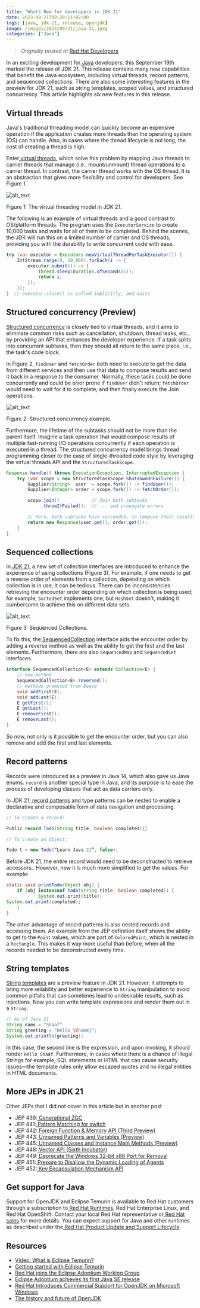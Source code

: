 ```yaml
---
title: "Whats New for developers in JDK 21"
date: 2023-09-21T09:28:11+02:00
tags: [java, jdk-21, release, openjdk]
image: /images/2023/09/21/java-21.jpeg
categories: ["Java"]
---
```


>  *Orignally posted at* [Red Hat Developers](hhttps://developers.redhat.com/articles/2023/09/21/whats-new-developers-jdk-21)

In an exciting development for[ Java](https://developers.redhat.com/java) developers, this September 19th marked the release of JDK 21. This release contains many new capabilities that benefit the Java ecosystem, including virtual threads, record patterns, and sequenced collections. There are also some interesting features in the preview for JDK 21, such as string templates, scoped values, and structured concurrency. This article highlights six new features in this release.


## Virtual threads

Java's traditional threading model can quickly become an expensive operation if the application creates more threads than the operating system (OS) can handle. Also, in cases where the thread lifecycle is not long, the cost of creating a thread is high.

Enter[ virtual threads](https://openjdk.org/jeps/444), which solve this problem by mapping Java threads to carrier threads that manage (i.e., mount/unmount) thread operations to a carrier thread. In contrast, the carrier thread works with the OS thread. It is an abstraction that gives more flexibility and control for developers. See Figure 1.

![alt_text](https://developers.redhat.com/sites/default/files/styles/article_full_width_1440px_w/public/jdk-21-virtual-threads.png?itok=jo1UkiLr)


Figure 1: The virtual threading model in JDK 21.

The following is an example of virtual threads and a good contrast to OS/platform threads. The program uses the `ExecutorService` to create 10,000 tasks and waits for all of them to be completed. Behind the scenes, the JDK will run this on a limited number of carrier and OS threads, providing you with the durability to write concurrent code with ease.

```java
try (var executor = Executors.newVirtualThreadPerTaskExecutor()) {
    IntStream.range(0, 10_000).forEach(i -> {
        executor.submit(() -> {
            Thread.sleep(Duration.ofSeconds(1));
            return i;
        });
    });
}  // executor.close() is called implicitly, and waits


```

## Structured concurrency (Preview)

[Structured concurrency](https://openjdk.org/jeps/453) is closely tied to virtual threads, and it aims to eliminate common risks such as cancellation, shutdown, thread leaks, etc., by providing an API that enhances the developer experience. If a task splits into concurrent subtasks, then they should all return to the same place, i.e., the task's code block.

In Figure 2, `findUser` and `fetchOrder` both need to execute to get the data from different services and then use that data to compose results and send it back in a response to the consumer. Normally, these tasks could be done concurrently and could be error prone if `findUser` didn't return; `fetchOrder` would need to wait for it to complete, and then finally execute the Join operations.

![alt_text](https://developers.redhat.com/sites/default/files/styles/article_full_width_1440px_w/public/jdk-21-structured-concurrency.png?itok=Gls5cIv3)

Figure 2: Structured concurrency example.

Furthermore, the lifetime of the subtasks should not be more than the parent itself. Imagine a task operation that would compose results of multiple fast-running I/O operations concurrently if each operation is executed in a thread. The structured concurrency model brings thread programming closer to the ease of single-threaded code style by leveraging the virtual threads API and the `StructuredTaskScope`.

```java
Response handle() throws ExecutionException, InterruptedException {
    try (var scope = new StructuredTaskScope.ShutdownOnFailure()) {
        Supplier<String>  user  = scope.fork(() -> findUser());
        Supplier<Integer> order = scope.fork(() -> fetchOrder());

        scope.join()            // Join both subtasks
             .throwIfFailed();  // ... and propagate errors

        // Here, both subtasks have succeeded, so compose their results
        return new Response(user.get(), order.get());
    }
}
```


## Sequenced collections

In[ JDK 21](https://openjdk.org/projects/jdk/21/), a new set of collection interfaces are introduced to enhance the experience of using collections (Figure 3). For example, if one needs to get a reverse order of elements from a collection, depending on which collection is in use, it can be tedious. There can be inconsistencies retrieving the encounter order depending on which collection is being used; for example, `SortedSet` implements one, but `HashSet` doesn't, making it cumbersome to achieve this on different data sets.


![alt_text](https://developers.redhat.com/sites/default/files/styles/article_full_width_1440px_w/public/image_0.png?itok=I6nIw--u)

Figure 3: Sequenced Collections.

To fix this, the[ SequencedCollection](https://openjdk.org/jeps/431) interface aids the encounter order by adding a reverse method as well as the ability to get the first and the last elements. Furthermore, there are also `SequencedMap` and `SequencedSet` interfaces. 

```java
interface SequencedCollection<E> extends Collection<E> {
    // new method
    SequencedCollection<E> reversed();
    // methods promoted from Deque
    void addFirst(E);
    void addLast(E);
    E getFirst();
    E getLast();
    E removeFirst();
    E removeLast();
}
```

So now, not only is it possible to get the encounter order, but you can also remove and add the first and last elements.


## Record patterns

Records were introduced as a preview in Java 14, which also gave us Java enums. `record` is another special type in Java, and its purpose is to ease the process of developing classes that act as data carriers only.

In JDK 21,[ record patterns](https://openjdk.org/jeps/440) and type patterns can be nested to enable a declarative and composable form of data navigation and processing.

```java
// To create a record:

Public record Todo(String title, boolean completed){}

// To create an Object:

Todo t = new Todo(“Learn Java 21”, false);
```

Before JDK 21, the entire record would need to be deconstructed to retrieve accessors.. However, now it is much more simplified to get the values. For example:

```java
static void printTodo(Object obj) {
    if (obj instanceof Todo(String title, boolean completed)) {
        	System.out.print(title);
System.out.print(completed);
    }
}
```

The other advantage of record patterns is also nested records and accessing them. An example from the JEP definition itself shows the ability to get to the `Point` values, which are part of `ColoredPoint`, which is nested in a `Rectangle`. This makes it way more useful than before, when all the records needed to be deconstructed every time. 


## String templates

[String templates](https://openjdk.org/jeps/430) are a preview feature in JDK 21. However, it attempts to bring more reliability and better experience to `String` manipulation to avoid common pitfalls that can sometimes lead to undesirable results, such as injections. Now you can write template expressions and render them out in a `String`. 

```java
// As of Java 21
String name = "Shaaf"
String greeting = "Hello \{name}";
System.out.println(greeting);
```

In this case, the second line is the expression, and upon invoking, it should render `Hello Shaaf`. Furthermore, in cases where there is a chance of illegal Strings for example, SQL statements or HTML that can cause security issues—the template rules only allow escaped quotes and no illegal entities in HTML documents.

## More JEPs in JDK 21

Other JEPs that I did not cover in this article but in another post
* JEP 439:[ Generational ZGC](https://openjdk.org/jeps/439)
* JEP 441:[ Pattern Matching for switch](https://openjdk.org/jeps/441)
* JEP 442:[ Foreign Function & Memory API (Third Preview)](https://openjdk.org/jeps/442)
* JEP 443:[ Unnamed Patterns and Variables (Preview)](https://openjdk.org/jeps/443)
* JEP 445:[ Unnamed Classes and Instance Main Methods (Preview)](https://openjdk.org/jeps/445)
* JEP 448:[ Vector API (Sixth Incubator)](https://openjdk.org/jeps/448)
* JEP 449:[ Deprecate the Windows 32-bit x86 Port for Removal](https://openjdk.org/jeps/449)
* JEP 451:[ Prepare to Disallow the Dynamic Loading of Agents](https://openjdk.org/jeps/451)
* JEP 452:[ Key Encapsulation Mechanism API](https://openjdk.org/jeps/452)



## **Get support for Java**

Support for OpenJDK and Eclipse Temurin is available to Red Hat customers through a subscription to[ Red Hat Runtimes](https://www.redhat.com/en/products/runtimes), Red Hat Enterprise Linux, and Red Hat OpenShift. Contact your local Red Hat representative or[ Red Hat sales](https://www.redhat.com/en/about/contact/sales) for more details. You can expect support for Java and other runtimes as described under the[ Red Hat Product Update and Support Lifecycle](https://access.redhat.com/support/policy/updates/jboss_notes/).


## **Resources**

* [Video: What is Eclipse Temurin?](https://www.youtube.com/watch?v=rKG6nvk9xlE) 	
* [Getting started with Eclipse Temurin](https://access.redhat.com/documentation/en-us/openjdk/17/html-single/getting_started_with_eclipse_temurin/index) 	
* [Red Hat joins the Eclipse Adoptium Working Group](https://www.redhat.com/en/blog/red-hat-joins-eclipse-adoptium-working-group) 	
* [Eclipse Adoptium achieves its first Java SE release](https://www.redhat.com/en/blog/eclipse-adoptium-achieves-its-first-java-se-release) 	
* [Red Hat Introduces Commercial Support for OpenJDK on Microsoft Windows](https://www.redhat.com/en/about/press-releases/red-hat-introduces-commercial-support-openjdk-microsoft-windows) 	
* [The history and future of OpenJDK](https://www.redhat.com/en/blog/history-and-future-openjdk) 	